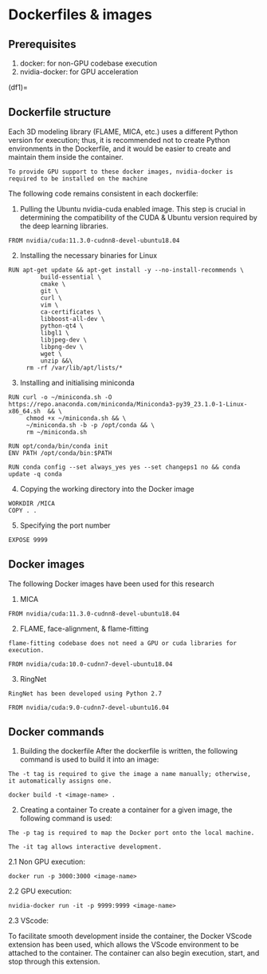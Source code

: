 # Dockerfiles & images

## Prerequisites
1. docker: for non-GPU codebase execution
2. nvidia-docker: for GPU acceleration

(df1)=
## Dockerfile structure
Each 3D modeling library (FLAME, MICA, etc.) uses a different Python version for execution; thus, it is recommended not to create Python environments in the Dockerfile, and it would be easier to create and maintain them inside the container.

```{note}
To provide GPU support to these docker images, nvidia-docker is required to be installed on the machine
```

The following code remains consistent in each dockerfile: 

1. Pulling the Ubuntu nvidia-cuda enabled image. This step is crucial in determining the compatibility of the CUDA & Ubuntu version required by the deep learning libraries.
```
FROM nvidia/cuda:11.3.0-cudnn8-devel-ubuntu18.04
```

2. Installing the necessary binaries for Linux
```
RUN apt-get update && apt-get install -y --no-install-recommends \
         build-essential \
         cmake \
         git \
         curl \
         vim \
         ca-certificates \
         libboost-all-dev \
         python-qt4 \
         libgl1 \
         libjpeg-dev \
         libpng-dev \
         wget \
         unzip &&\
     rm -rf /var/lib/apt/lists/*
```

3. Installing and initialising miniconda 
```
RUN curl -o ~/miniconda.sh -O  https://repo.anaconda.com/miniconda/Miniconda3-py39_23.1.0-1-Linux-x86_64.sh  && \
     chmod +x ~/miniconda.sh && \
     ~/miniconda.sh -b -p /opt/conda && \
     rm ~/miniconda.sh

RUN opt/conda/bin/conda init
ENV PATH /opt/conda/bin:$PATH

RUN conda config --set always_yes yes --set changeps1 no && conda update -q conda 
```

4. Copying the working directory into the Docker image

```
WORKDIR /MICA
COPY . .
```

5. Specifying the port number
```
EXPOSE 9999
```

## Docker images

The following Docker images have been used for this research

1. MICA
```
FROM nvidia/cuda:11.3.0-cudnn8-devel-ubuntu18.04
```

2. FLAME, face-alignment, & flame-fitting
```{note}
flame-fitting codebase does not need a GPU or cuda libraries for execution.
```

```
FROM nvidia/cuda:10.0-cudnn7-devel-ubuntu18.04
```

3. RingNet
```{note}
RingNet has been developed using Python 2.7
```
```
FROM nvidia/cuda:9.0-cudnn7-devel-ubuntu16.04
```

## Docker commands
1. Building the dockerfile
After the dockerfile is written, the following command is used to build it into an image:
```{note}
The -t tag is required to give the image a name manually; otherwise, it automatically assigns one.
```

```
docker build -t <image-name> .
```

2. Creating a container
To create a container for a given image, the following command is used:

```{note}
The -p tag is required to map the Docker port onto the local machine.

The -it tag allows interactive development.
```

2.1 Non GPU execution:
```
docker run -p 3000:3000 <image-name>
```

2.2 GPU execution:
```
nvidia-docker run -it -p 9999:9999 <image-name>
```

2.3 VScode:

To facilitate smooth development inside the container, the Docker VScode extension has been used, which allows the VScode environment to be attached to the container. The container can also begin execution, start, and stop through this extension.
